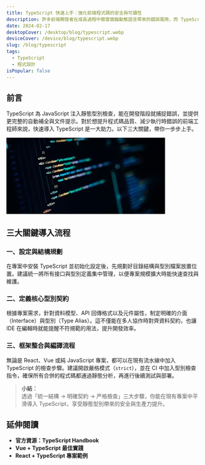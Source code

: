 ```yaml
---
title: TypeScript 快速上手：強化前端程式碼的安全與可讀性
description: 許多前端開發者在成長過程中都曾面臨動態語言帶來的錯誤風險，而 TypeScript 的出現正是為了改善這種情況。它能在開發階段即發現型別錯誤，並帶來更友善的程式碼提示。本篇文章將介紹如何在前端專案中導入 TypeScript，並透過真實案例展示它為開發流程帶來的優勢。
date: 2024-02-17
desktopCover: /desktop/blog/typescript.webp
deviceCover: /device/blog/typescript.webp
slug: /blog/typescript
tags:
  - TypeScript
  - 程式設計
isPopular: false
---
```




## 前言

TypeScript 為 JavaScript 注入靜態型別檢查，能在開發階段就捕捉錯誤，並提供更完整的自動補全與文件提示。對於想提升程式碼品質、減少執行時錯誤的前端工程師來說，快速導入 TypeScript 是一大助力。以下三大關鍵，帶你一步步上手。


![前言圖片](/desktop/blog/typescript.webp)


## 三大關鍵導入流程



### 一、設定與結構規劃

在專案中安裝 TypeScript 並初始化設定後，先規劃好目錄結構與型別檔案放置位置。建議統一將所有接口與型別定義集中管理，以便專案規模擴大時能快速查找與維護。





### 二、定義核心型別契約

根據專案需求，針對資料模型、API 回傳格式以及元件屬性，制定明確的介面（Interface）與型別（Type Alias）。這不僅能在多人協作時對齊資料契約，也讓 IDE 在編輯時就能提醒不符規範的用法，提升開發效率。





### 三、框架整合與編譯流程

無論是 React、Vue 或純 JavaScript 專案，都可以在現有流水線中加入 TypeScript 的檢查步驟。建議開啟嚴格模式（`strict`），並在 CI 中加入型別檢查指令，確保所有合併的程式碼都通過靜態分析，再進行後續測試與部署。



> **小結：**  
> 透過「統一結構 → 明確契約 → 严格檢查」三大步驟，你能在現有專案中平滑導入 TypeScript，享受靜態型別帶來的安全與生產力提升。



## 延伸閱讀

- **官方資源：TypeScript Handbook**
- **Vue + TypeScript 最佳實踐**
- **React + TypeScript 專案範例**
